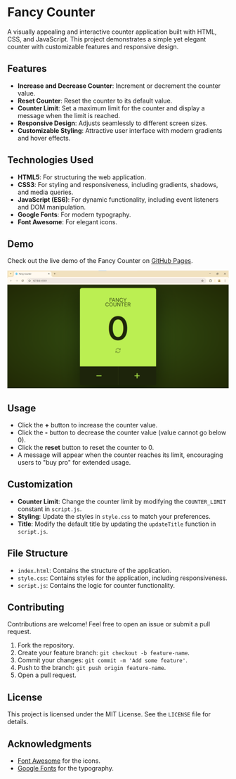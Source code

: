 # Fancy Counter

A visually appealing and interactive counter application built with HTML, CSS, and JavaScript. This project demonstrates a simple yet elegant counter with customizable features and responsive design.

## Features

- **Increase and Decrease Counter**: Increment or decrement the counter value.
- **Reset Counter**: Reset the counter to its default value.
- **Counter Limit**: Set a maximum limit for the counter and display a message when the limit is reached.
- **Responsive Design**: Adjusts seamlessly to different screen sizes.
- **Customizable Styling**: Attractive user interface with modern gradients and hover effects.

## Technologies Used

- **HTML5**: For structuring the web application.
- **CSS3**: For styling and responsiveness, including gradients, shadows, and media queries.
- **JavaScript (ES6)**: For dynamic functionality, including event listeners and DOM manipulation.
- **Google Fonts**: For modern typography.
- **Font Awesome**: For elegant icons.

## Demo

Check out the live demo of the Fancy Counter on [GitHub Pages](https://neendudev.github.io/Fancy-Counter/).

![Project Screenshot](project-screenshot.png)

## Usage

- Click the **+** button to increase the counter value.
- Click the **-** button to decrease the counter value (value cannot go below 0).
- Click the **reset** button to reset the counter to 0.
- A message will appear when the counter reaches its limit, encouraging users to "buy pro" for extended usage.

## Customization

- **Counter Limit**: Change the counter limit by modifying the `COUNTER_LIMIT` constant in `script.js`.
- **Styling**: Update the styles in `style.css` to match your preferences.
- **Title**: Modify the default title by updating the `updateTitle` function in `script.js`.

## File Structure

- `index.html`: Contains the structure of the application.
- `style.css`: Contains styles for the application, including responsiveness.
- `script.js`: Contains the logic for counter functionality.

## Contributing

Contributions are welcome! Feel free to open an issue or submit a pull request.

1. Fork the repository.
2. Create your feature branch: `git checkout -b feature-name`.
3. Commit your changes: `git commit -m 'Add some feature'`.
4. Push to the branch: `git push origin feature-name`.
5. Open a pull request.

## License

This project is licensed under the MIT License. See the `LICENSE` file for details.

## Acknowledgments

- [Font Awesome](https://fontawesome.com/) for the icons.
- [Google Fonts](https://fonts.google.com/) for the typography.
